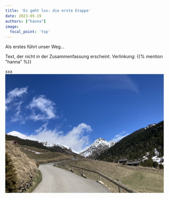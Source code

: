 ```yaml
---
title: 'Es geht los: die erste Etappe'
date: 2023-05-19
authors: ["hanna"]
image:
  focal_point: 'top'
---
```


Als erstes führt unser Weg... 

<!--more-->

Text, der nicht in der Zusammenfassung erscheint. Verlinkung: {{% mention "hanna" %}}

xxx
<img src="test.jpg" alt="test image" caption="test test test">